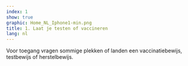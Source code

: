 ```yaml
---
index: 1
show: true
graphic: Home_NL_Iphone1-min.png
title: 1. Laat je testen of vaccineren
lang: nl
---
```

Voor toegang vragen sommige plekken of landen een vaccinatiebewijs, testbewijs of herstelbewijs.
